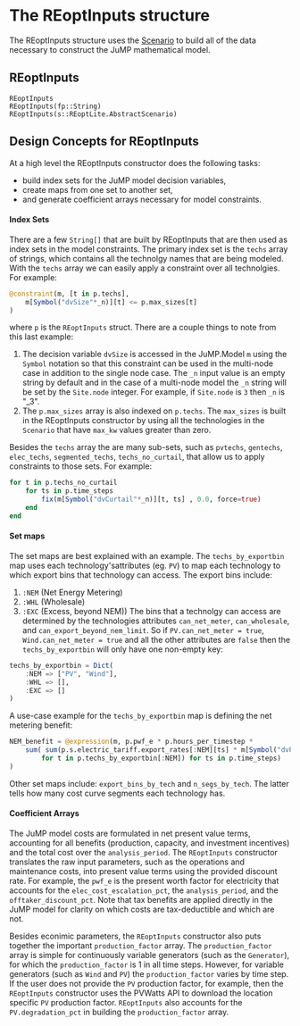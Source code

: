# The REoptInputs structure
The REoptInputs structure uses the [Scenario](@ref) to build all of the data necessary to construct the JuMP mathematical model.

## REoptInputs
```@docs
REoptInputs
REoptInputs(fp::String)
REoptInputs(s::REoptLite.AbstractScenario)
```

## Design Concepts for REoptInputs
At a high level the REoptInputs constructor does the following tasks:
- build index sets for the JuMP model decision variables,
- create maps from one set to another set,
- and generate coefficient arrays necessary for model constraints.

#### Index Sets
There are a few `String[]` that are built by REoptInputs that are then used as index sets in the model constraints.
The primary index set is the `techs` array of strings, which contains all the technolgy names that are being modeled.
With the `techs` array we can easily apply a constraint over all technolgies. For example:
```julia
@constraint(m, [t in p.techs],
    m[Symbol("dvSize"*_n)][t] <= p.max_sizes[t]
)
```
where `p` is the `REoptInputs` struct. There are a couple things to note from this last example:
1. The decision variable `dvSize` is accessed in the JuMP.Model `m` using the `Symbol` notation so that this constraint can be used in the multi-node case in addition to the single node case. The `_n` input value is an empty string by default and in the case of a multi-node model the `_n` string will be set by the `Site.node` integer. For example, if `Site.node` is `3` then `_n` is "_3".
2. The `p.max_sizes` array is also indexed on `p.techs`. The `max_sizes` is built in the REoptInputs constructor by using all the technologies in the `Scenario` that have `max_kw` values greater than zero.

Besides the `techs` array the are many sub-sets, such as `pvtechs`, `gentechs`, `elec_techs`, `segmented_techs`, `techs_no_curtail`, that allow us to apply constraints to those sets. For example:
```julia
for t in p.techs_no_curtail
    for ts in p.time_steps
        fix(m[Symbol("dvCurtail"*_n)][t, ts] , 0.0, force=true)
    end
end
```

#### Set maps
The set maps are best explained with an example. The `techs_by_exportbin` map uses each technology'sattributes (eg. `PV`) to map each technology to which export bins that technology can access. The export bins include:
1. `:NEM` (Net Energy Metering)
2. `:WHL` (Wholesale)
3. `:EXC` (Excess, beyond NEM))
The bins that a technolgy can access are determined by the technologies attributes `can_net_meter`, `can_wholesale`, and `can_export_beyond_nem_limit`. So if `PV.can_net_meter = true`, `Wind.can_net_meter = true` and all the other attributes are `false` then the `techs_by_exportbin` will only have one non-empty key:
```julia
techs_by_exportbin = Dict(
    :NEM => ["PV", "Wind"],
    :WHL => [],
    :EXC => []
)
```
A use-case example for the `techs_by_exportbin` map is defining the net metering benefit:
```julia
NEM_benefit = @expression(m, p.pwf_e * p.hours_per_timestep *
    sum( sum(p.s.electric_tariff.export_rates[:NEM][ts] * m[Symbol("dvProductionToGrid"*_n)][t, :NEM, ts] 
        for t in p.techs_by_exportbin[:NEM]) for ts in p.time_steps)
)
```
Other set maps include: `export_bins_by_tech` and `n_segs_by_tech`. The latter tells how many cost curve segments each technology has.

#### Coefficient Arrays
The JuMP model costs are formulated in net present value terms, accounting for all benefits (production, capacity, and investment incentives) and the total cost over the `analysis_period`. The `REoptInputs` constructor translates the raw input parameters, such as the operations and maintenance costs, into present value terms using the provided discount rate. For example, the `pwf_e` is the present worth factor for electricity that accounts for the `elec_cost_escalation_pct`, the `analysis_period`, and the `offtaker_discount_pct`. Note that tax benefits are applied directly in the JuMP model for clarity on which costs are tax-deductible and which are not.

Besides econimic parameters, the `REoptInputs` constructor also puts together the important `production_factor` array. The `production_factor` array is simple for continuously variable generators (such as the `Generator`), for which the `production_factor` is 1 in all time steps. However, for variable generators (such as `Wind` and `PV`) the `production_factor` varies by time step. If the user does not provide the `PV` production factor, for example, then the `REoptInputs` constructor uses the PVWatts API to download the location specific `PV` production factor. `REoptInputs` also accounts for the `PV.degradation_pct` in building the `production_factor` array.